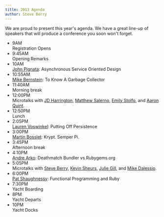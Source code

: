 ```yaml
---
title: 2013 Agenda
author: Steve Berry
---
```


We are proud to present this year's agenda. We have a great line-up of speakers that will produce a conference you soon won't forget.

<ul id="agenda">
  <li>
    <div class="time">9AM</div>
    Registration Opens
  </li>

  <li>
    <div class="time">9:45AM</div>
    Opening Remarks
  </li>

  <li>
    <div class="time">10AM</div>
    <a href="/speakers/2013/pignata-john/">John Pignata</a>: Asynchronous Service Oriented Design
  </li>

  <li>
    <div class="time">10:55AM</div>
    <a href="/speakers/2013/bernstein-mike/">Mike Bernstein</a>: To Know A Garbage Collector
  </li>

  <li>
    <div class="time">11:40AM</div>
    Morning break
  </li>

  <li>
    <div class="time">12:00PM</div>
    Microtalks with <a href="/speakers/2013/harrington-jd/">JD Harrington</a>, <a href="/speakers/2013/salerno-matt/">Matthew Salerno</a>, <a href="/speakers/2013/stolfo-emily/">Emily Stolfo</a>, and <a href="/speakers/2013/quint-aaron/">Aaron Quint</a>.
  </li>

  <li>
    <div class="time">12:50PM</div>
    Lunch
  </li>

  <li>
    <div class="time">2:05PM</div>
    <a href="/speakers/2013/voswinkel-lauren/">Lauren Voswinkel</a>: Putting Off Persistence
  </li>

  <li>
    <div class="time">3:00PM</div>
    <a href="/speakers/2013/bosslet-martin/">Martin Bosslet</a>: Krypt. Semper Pi.
  </li>

  <li>
    <div class="time">3:45PM</div>
    Afternoon break
  </li>

  <li>
    <div class="time">4:10PM</div>
    <a href="/speakers/2013/arko-andre/">Andre Arko</a>: Deathmatch Bundler vs Rubygems.org
  </li>

  <li>
    <div class="time">5:05PM</div>
    Microtalks with <a href="/speakers/2013/berry-steve/">Steve
    Berry</a>, <a href="/speakers/2013/sheurs-kevin/">Kevin Sheurs</a>, <a href="/speakers/2013/gill-julie/">Julie Gill</a>, and <a href="/speakers/2013/dalessio-mike/">Mike Dalessio</a>.
  </li>

  <li>
    <div class="time">6:00PM</div>
    <a href="/speakers/2013/shaughnessy-pat/">Pat Shaughnessy</a>: Functional Programming and Ruby
  </li>

  <li>
    <div class="time">7:30PM</div>
    Yacht Boarding
  </li>
  <li>
    <div class="time">8PM</div>
    Yacht Departs
  </li>
  <li>
    <div class="time">10PM</div>
    Yacht Docks
  </li>

</ul>

